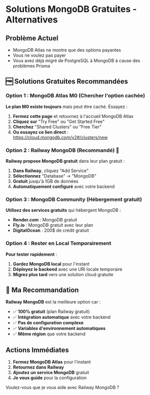# Solutions MongoDB Gratuites - Alternatives

## Problème Actuel

- MongoDB Atlas ne montre que des options payantes
- Vous ne voulez pas payer
- Vous avez déjà migré de PostgreSQL à MongoDB à cause des problèmes Prisma

## 🆓 Solutions Gratuites Recommandées

### Option 1 : MongoDB Atlas M0 (Chercher l'option cachée)

**Le plan M0 existe toujours** mais peut être caché. Essayez :

1. **Fermez cette page** et retournez à l'accueil MongoDB Atlas
2. **Cliquez sur** "Try Free" ou "Get Started Free"
3. **Cherchez** "Shared Clusters" ou "Free Tier"
4. **Ou essayez ce lien direct** : https://cloud.mongodb.com/v2#/clusters/new

### Option 2 : Railway MongoDB (Recommandé) 🚀

**Railway propose MongoDB gratuit** dans leur plan gratuit :

1. **Dans Railway**, cliquez "Add Service"
2. **Sélectionnez** "Database" → "MongoDB"
3. **Gratuit** jusqu'à 1GB de données
4. **Automatiquement configuré** avec votre backend

### Option 3 : MongoDB Community (Hébergement gratuit)

**Utilisez des services gratuits** qui hébergent MongoDB :

- **Render.com** : MongoDB gratuit
- **Fly.io** : MongoDB gratuit avec leur plan
- **DigitalOcean** : 200$ de crédit gratuit

### Option 4 : Rester en Local Temporairement

**Pour tester rapidement** :

1. **Gardez MongoDB local** pour l'instant
2. **Déployez le backend** avec une URI locale temporaire
3. **Migrez plus tard** vers une solution cloud gratuite

## 🎯 Ma Recommandation

**Railway MongoDB** est la meilleure option car :

- ✅ **100% gratuit** (plan Railway gratuit)
- ✅ **Intégration automatique** avec votre backend
- ✅ **Pas de configuration complexe**
- ✅ **Variables d'environnement automatiques**
- ✅ **Même région** que votre backend

## Actions Immédiates

1. **Fermez MongoDB Atlas** pour l'instant
2. **Retournez dans Railway**
3. **Ajoutez un service MongoDB** gratuit
4. **Je vous guide** pour la configuration

Voulez-vous que je vous aide avec Railway MongoDB ?
